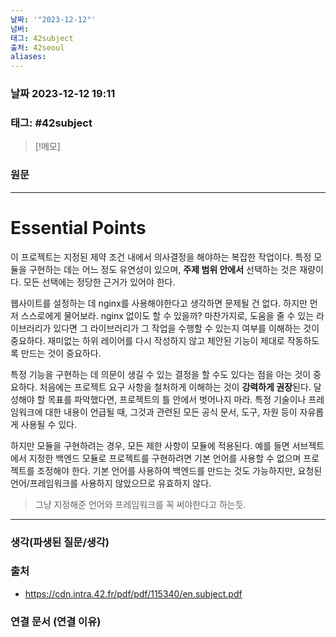 ```yaml
---
날짜: '"2023-12-12"'
넘버: 
태그: 42subject
출처: 42seoul
aliases:
---
```

### 날짜  2023-12-12 19:11

### 태그: #42subject 

>[!메모]

### 원문
---
# Essential Points
이 프로젝트는 지정된 제약 조건 내에서 의사결정을 해야하는 복잡한 작업이다. 특정 모듈을 구현하는 데는 어느 정도 유연성이 있으며, **주제 범위 안에서** 선택하는 것은 재량이다. 모든 선택에는 정당한 근거가 있어야 한다.

웹사이트를 설정하는 데 nginx를 사용해야한다고 생각하면 문제될 건 없다. 하지만 먼저 스스로에게 물어보라. nginx 없이도 할 수 있을까? 마찬가지로, 도움을 줄 수 있는 라이브러리가 있다면 그 라이브러리가 그 작업을 수행할 수 있는지 여부를 이해하는 것이 중요하다. 재미없는 하위 레이어를 다시 작성하지 않고 제안된 기능이 제대로 작동하도록 만드는 것이 중요하다. 

특정 기능을 구현하는 데 의문이 생길 수 있는 결정을 할 수도 있다는 점을 아는 것이 중요하다. 처음에는 프로젝트 요구 사항을 철처하게 이해하는 것이 **강력하게 권장**된다. 달성해야 할 목표를 파악했다면, 프로젝트의 틀 안에서 벗어나지 마라. 특정 기술이나 프레임워크에 대한 내용이 언급될 때, 그것과 관련된 모든 공식 문서, 도구, 자원 등이 자유롭게 사용될 수 있다.

하지만 모듈을 구현하려는 경우, 모든 제한 사항이 모듈에 적용된다. 예를 들면 서브젝트에서 지정한 백엔드 모듈로 프로젝트를 구현하려면 기본 언어를 사용할 수 없으며 프로젝트를 조정해야 한다. 기본 언어를 사용하여 백엔드를 만드는 것도 가능하지만, 요청된 언어/프레임워크를 사용하지 않았으므로 유효하지 않다.
> 그냥 지정해준 언어와 프레임워크를 꼭 써야한다고 하는듯.



---
### 생각(파생된 질문/생각)

### 출처
- https://cdn.intra.42.fr/pdf/pdf/115340/en.subject.pdf

### 연결 문서 (연결 이유)
